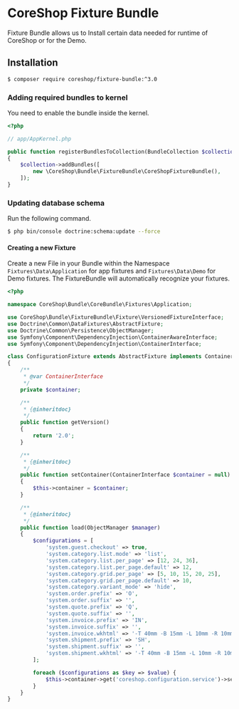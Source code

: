 # CoreShop Fixture Bundle

Fixture Bundle allows us to Install certain data needed for runtime of CoreShop or for the Demo.

## Installation
```bash
$ composer require coreshop/fixture-bundle:^3.0
```

### Adding required bundles to kernel
You need to enable the bundle inside the kernel.

```php
<?php

// app/AppKernel.php

public function registerBundlesToCollection(BundleCollection $collection)
{
    $collection->addBundles([
        new \CoreShop\Bundle\FixtureBundle\CoreShopFixtureBundle(),
    ]);
}
```

### Updating database schema
Run the following command.

```bash
$ php bin/console doctrine:schema:update --force
```

#### Creating a new Fixture

Create a new File in your Bundle within the Namespace `Fixtures\Data\Application` for app fixtures and `Fixtures\Data\Demo` for Demo fixtures. The FixtureBundle
will automatically recognize your fixtures.

```php
<?php

namespace CoreShop\Bundle\CoreBundle\Fixtures\Application;

use CoreShop\Bundle\FixtureBundle\Fixture\VersionedFixtureInterface;
use Doctrine\Common\DataFixtures\AbstractFixture;
use Doctrine\Common\Persistence\ObjectManager;
use Symfony\Component\DependencyInjection\ContainerAwareInterface;
use Symfony\Component\DependencyInjection\ContainerInterface;

class ConfigurationFixture extends AbstractFixture implements ContainerAwareInterface, VersionedFixtureInterface
{
    /**
     * @var ContainerInterface
     */
    private $container;

    /**
     * {@inheritdoc}
     */
    public function getVersion()
    {
        return '2.0';
    }

    /**
     * {@inheritdoc}
     */
    public function setContainer(ContainerInterface $container = null)
    {
        $this->container = $container;
    }

    /**
     * {@inheritdoc}
     */
    public function load(ObjectManager $manager)
    {
        $configurations = [
            'system.guest.checkout' => true,
            'system.category.list.mode' => 'list',
            'system.category.list.per_page' => [12, 24, 36],
            'system.category.list.per_page.default' => 12,
            'system.category.grid.per_page' => [5, 10, 15, 20, 25],
            'system.category.grid.per_page.default' => 10,
            'system.category.variant_mode' => 'hide',
            'system.order.prefix' => 'O',
            'system.order.suffix' => '',
            'system.quote.prefix' => 'Q',
            'system.quote.suffix' => '',
            'system.invoice.prefix' => 'IN',
            'system.invoice.suffix' => '',
            'system.invoice.wkhtml' => '-T 40mm -B 15mm -L 10mm -R 10mm --header-spacing 5 --footer-spacing 5',
            'system.shipment.prefix' => 'SH',
            'system.shipment.suffix' => '',
            'system.shipment.wkhtml' => '-T 40mm -B 15mm -L 10mm -R 10mm --header-spacing 5 --footer-spacing 5',
        ];

        foreach ($configurations as $key => $value) {
            $this->container->get('coreshop.configuration.service')->set($key, $value);
        }
    }
}

```
